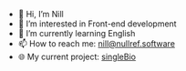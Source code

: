 - 👋 Hi, I’m Nill
- 👀 I’m interested in Front-end development
- 🌱 I’m currently learning English
- 📫 How to reach me: nill@nullref.software
- 🌐 My current project: [singleBio](https://www.singlebio.link/nullref)

<!---
niltonslf/niltonslf is a ✨ special ✨ repository because its `README.md` (this file) appears on your GitHub profile.
You can click the Preview link to take a look at your changes.
--->
